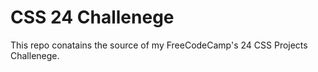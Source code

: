 # CSS 24 Challenege

This repo conatains the source of my FreeCodeCamp's 24 CSS Projects Challenege.
